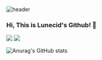 
![header](https://capsule-render.vercel.app/api?type=Egg&color=_ffdddc)

### Hi, This is Lunecid's Github! 👋

<!--
**Lunecid/Lunecid** is a ✨ _special_ ✨ repository because its `README.md` (this file) appears on your GitHub profile.

Here are some ideas to get you started:




- 🔭 I’m currently working on ... 
- 🌱 I’m currently learning ... Python and Data Analyzing
- 👯 I’m looking to collaborate on ...
- 🤔 I’m looking for help with ...
- 💬 Ask me about ...
- 📫 How to reach me: ...
- 😄 Pronouns: ...
- ⚡ Fun fact: ...
-->


<a href="https://www.instagram.com/lunecid/" target="_blank"><img src="https://img.shields.io/badge/Instagram-White?style=social&logo=instagram&logoColor=E4405F"/></a>
<a href="mailto:jdc05124@pusan.ac.kr" target="_blank"><img src="https://img.shields.io/badge/Gmail-White?style=social&logo=Gmail&logoColor=#EA4335"/></a>


![Anurag's GitHub stats](https://github-readme-stats.vercel.app/api?username=Lunecid&show_icons=true&theme=defalut)
